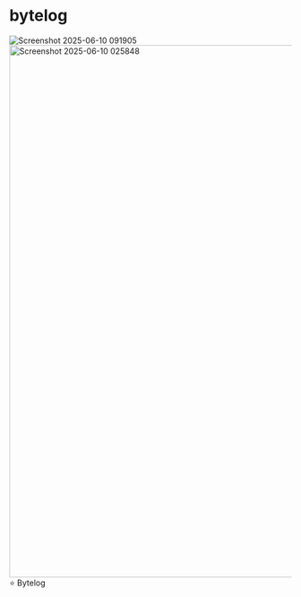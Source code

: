 # bytelog
![Screenshot 2025-06-10 091905](https://github.com/user-attachments/assets/0eb26874-b084-4baa-9e75-c848d21bd1bd)
<img width="950" alt="Screenshot 2025-06-10 025848" src="https://github.com/user-attachments/assets/c440addc-640c-4f18-87c9-8fcaf02a7602" />
⭐ Bytelog 

